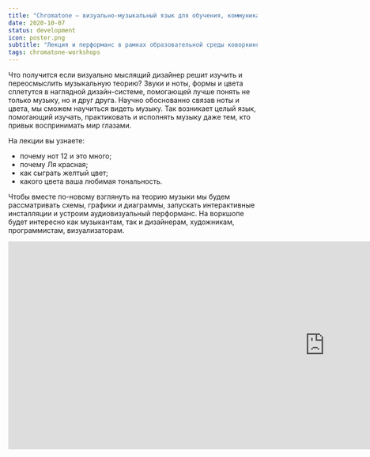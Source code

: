 ```yaml
---
title: "Chromatone — визуально-музыкальный язык для обучения, коммуникации и самовыражения."
date: 2020-10-07
status: development
icon: poster.png
subtitle: "Лекция и перформанс в рамках образовательной среды коворкинга Colab"
tags: chromatone-workshops
---
```


Что получится если визуально мыслящий дизайнер решит изучить и переосмыслить музыкальную теорию? Звуки и ноты, формы и цвета сплетутся в наглядной дизайн-системе, помогающей лучше понять не только музыку, но и друг друга. Научно обоснованно связав ноты и цвета, мы сможем научиться видеть музыку. Так возникает целый язык, помогающий изучать, практиковать и исполнять музыку даже тем, кто привык воспринимать мир глазами.

На лекции вы узнаете:

- почему нот 12 и это много;
- почему Ля красная;
- как сыграть желтый цвет;
- какого цвета ваша любимая тональность.

Чтобы вместе по-новому взглянуть на теорию музыки мы будем рассматривать схемы, графики и диаграммы, запускать интерактивные инсталляции и устроим аудиовизуальный перформанс. На воркшопе будет интересно как музыкантам, так и дизайнерам, художникам, программистам, визуализаторам.

<iframe width="1280" height="420" src="https://www.youtube.com/embed/wChhiBwOkY8" frameborder="0" allow="accelerometer; autoplay; clipboard-write; encrypted-media; gyroscope; picture-in-picture" allowfullscreen></iframe>
